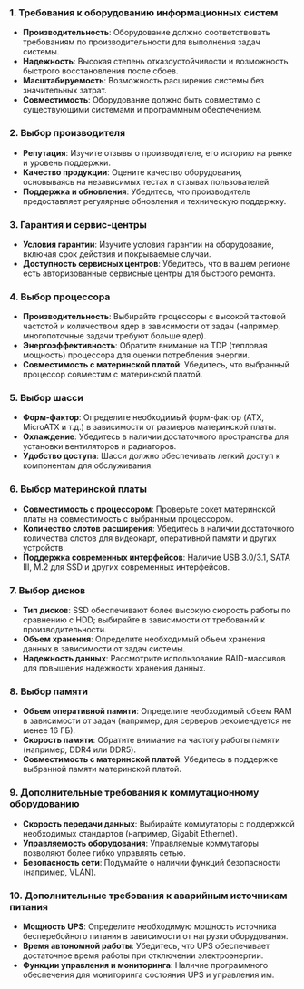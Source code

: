 ### 1. Требования к оборудованию информационных систем
- **Производительность**: Оборудование должно соответствовать требованиям по производительности для выполнения задач системы.
- **Надежность**: Высокая степень отказоустойчивости и возможность быстрого восстановления после сбоев.
- **Масштабируемость**: Возможность расширения системы без значительных затрат.
- **Совместимость**: Оборудование должно быть совместимо с существующими системами и программным обеспечением.

### 2. Выбор производителя
- **Репутация**: Изучите отзывы о производителе, его историю на рынке и уровень поддержки.
- **Качество продукции**: Оцените качество оборудования, основываясь на независимых тестах и отзывах пользователей.
- **Поддержка и обновления**: Убедитесь, что производитель предоставляет регулярные обновления и техническую поддержку.

### 3. Гарантия и сервис-центры
- **Условия гарантии**: Изучите условия гарантии на оборудование, включая срок действия и покрываемые случаи.
- **Доступность сервисных центров**: Убедитесь, что в вашем регионе есть авторизованные сервисные центры для быстрого ремонта.

### 4. Выбор процессора
- **Производительность**: Выбирайте процессоры с высокой тактовой частотой и количеством ядер в зависимости от задач (например, многопоточные задачи требуют больше ядер).
- **Энергоэффективность**: Обратите внимание на TDP (тепловая мощность) процессора для оценки потребления энергии.
- **Совместимость с материнской платой**: Убедитесь, что выбранный процессор совместим с материнской платой.

### 5. Выбор шасси
- **Форм-фактор**: Определите необходимый форм-фактор (ATX, MicroATX и т.д.) в зависимости от размеров материнской платы.
- **Охлаждение**: Убедитесь в наличии достаточного пространства для установки вентиляторов и радиаторов.
- **Удобство доступа**: Шасси должно обеспечивать легкий доступ к компонентам для обслуживания.

### 6. Выбор материнской платы
- **Совместимость с процессором**: Проверьте сокет материнской платы на совместимость с выбранным процессором.
- **Количество слотов расширения**: Убедитесь в наличии достаточного количества слотов для видеокарт, оперативной памяти и других устройств.
- **Поддержка современных интерфейсов**: Наличие USB 3.0/3.1, SATA III, M.2 для SSD и других современных интерфейсов.

### 7. Выбор дисков
- **Тип дисков**: SSD обеспечивают более высокую скорость работы по сравнению с HDD; выбирайте в зависимости от требований к производительности.
- **Объем хранения**: Определите необходимый объем хранения данных в зависимости от задач системы.
- **Надежность данных**: Рассмотрите использование RAID-массивов для повышения надежности хранения данных.

### 8. Выбор памяти
- **Объем оперативной памяти**: Определите необходимый объем RAM в зависимости от задач (например, для серверов рекомендуется не менее 16 ГБ).
- **Скорость памяти**: Обратите внимание на частоту работы памяти (например, DDR4 или DDR5).
- **Совместимость с материнской платой**: Убедитесь в поддержке выбранной памяти материнской платой.

### 9. Дополнительные требования к коммутационному оборудованию
- **Скорость передачи данных**: Выбирайте коммутаторы с поддержкой необходимых стандартов (например, Gigabit Ethernet).
- **Управляемость оборудования**: Управляемые коммутаторы позволяют более гибко управлять сетью.
- **Безопасность сети**: Подумайте о наличии функций безопасности (например, VLAN).

### 10. Дополнительные требования к аварийным источникам питания
- **Мощность UPS**: Определите необходимую мощность источника бесперебойного питания в зависимости от нагрузки оборудования.
- **Время автономной работы**: Убедитесь, что UPS обеспечивает достаточное время работы при отключении электроэнергии.
- **Функции управления и мониторинга**: Наличие программного обеспечения для мониторинга состояния UPS и управления им.
